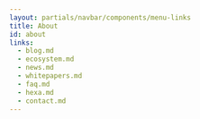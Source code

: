 ```yaml
---
layout: partials/navbar/components/menu-links
title: About
id: about
links:
  - blog.md
  - ecosystem.md
  - news.md
  - whitepapers.md
  - faq.md
  - hexa.md
  - contact.md
---
```

